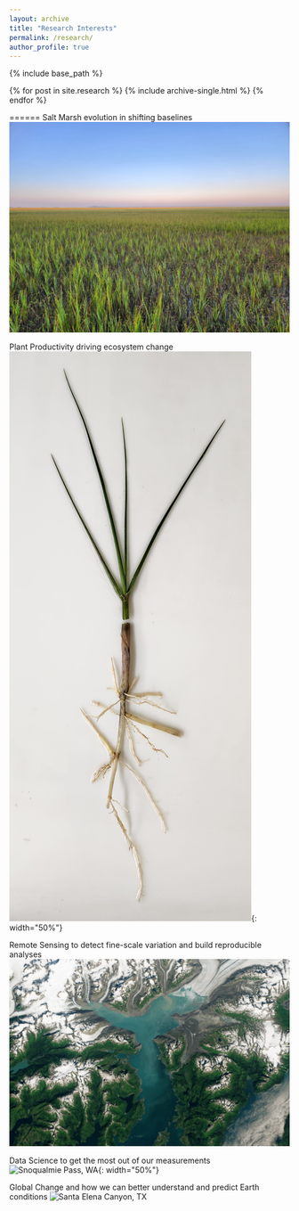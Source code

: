 ```yaml
---
layout: archive
title: "Research Interests"
permalink: /research/
author_profile: true
---
```


{% include base_path %}


{% for post in site.research %}
  {% include archive-single.html %}
{% endfor %}



======
Salt Marsh evolution in shifting baselines
![Sapelo Island, GA](/images/salt_marsh.jpg)

Plant Productivity driving ecosystem change
![*Spartina alterniflora*](/images/plant.jpg){: width="50%"}

Remote Sensing to detect fine-scale variation and build reproducible analyses
![Image from Landsat](/images/remote_sensing.jpg)

Data Science to get the most out of our measurements
![Snoqualmie Pass, WA](/images/tree.jpg){: width="50%"}

Global Change and how we can better understand and predict Earth conditions
![Santa Elena Canyon, TX](/images/santa_elena.jpg)
